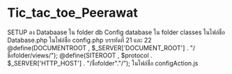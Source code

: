 # Tic_tac_toe_Peerawat
SETUP 
  ลง Databaase ใน folder db
Config database ใน folder classes ในไฟล์ชื่อ Database.php
ในไฟล์ชื่อ config.php บรรทัดที่ 21 และ 22
 @define(DOCUMENTROOT , $_SERVER['DOCUMENT_ROOT'] . "/ชื่อfolder/views/");
 @define(SITEROOT , $protocol . $_SERVER['HTTP_HOST'] . "/ชื่อfolder"."/");
ในไฟล์ชื่อ configAction.js
